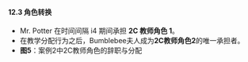 #### 12.3 角色转换

- Mr. Potter 在时间间隔 i4 期间承担 **2C 教师角色 1**。
- 在教学分配行为之后，Bumblebee夫人成为**2C教师角色2**的唯一承担者。
- **图5**：案例2中2C教师角色的辞职与分配
